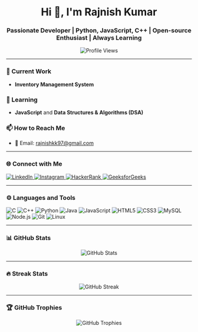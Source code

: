 <h1 align="center">Hi 👋, I'm Rajnish Kumar</h1>
<h3 align="center">Passionate Developer | Python, JavaScript, C++ | Open-source Enthusiast | Always Learning</h3>

<p align="center">
  <img src="https://komarev.com/ghpvc/?username=rajnishtheone&label=Profile%20views&color=0e75b6&style=flat" alt="Profile Views" />
</p>

---

### 🔭 Current Work
- **Inventory Management System**

### 🌱 Learning
- **JavaScript** and **Data Structures & Algorithms (DSA)**

### 📫 How to Reach Me
- 📧 Email: [rajnishkk97@gmail.com](mailto:rajnishkk97@gmail.com)

---

### 🌐 Connect with Me

<p align="left">
  <a href="https://linkedin.com/in/rajnish-kumar-11808a254" target="_blank">
    <img src="https://img.shields.io/badge/LinkedIn-0077B5?style=flat&logo=linkedin&logoColor=white" alt="LinkedIn" />
  </a>
  <a href="https://instagram.com/rajnissh__" target="_blank">
    <img src="https://img.shields.io/badge/Instagram-E4405F?style=flat&logo=instagram&logoColor=white" alt="Instagram" />
  </a>
  <a href="https://www.hackerrank.com/rajnishkk97" target="_blank">
    <img src="https://img.shields.io/badge/HackerRank-2EC866?style=flat&logo=hackerrank&logoColor=white" alt="HackerRank" />
  </a>
  <a href="https://auth.geeksforgeeks.org/user/rajnismi18" target="_blank">
    <img src="https://img.shields.io/badge/GeeksforGeeks-0F9D58?style=flat&logo=geeksforgeeks&logoColor=white" alt="GeeksforGeeks" />
  </a>
</p>

---

### ⚙️ Languages and Tools

<p align="left">
  <img src="https://img.shields.io/badge/C-00599C?style=flat&logo=c&logoColor=white" alt="C" />
  <img src="https://img.shields.io/badge/C++-00599C?style=flat&logo=c%2B%2B&logoColor=white" alt="C++" />
  <img src="https://img.shields.io/badge/Python-3776AB?style=flat&logo=python&logoColor=white" alt="Python" />
  <img src="https://img.shields.io/badge/Java-007396?style=flat&logo=java&logoColor=white" alt="Java" />
  <img src="https://img.shields.io/badge/JavaScript-F7DF1E?style=flat&logo=javascript&logoColor=black" alt="JavaScript" />
  <img src="https://img.shields.io/badge/HTML5-E34F26?style=flat&logo=html5&logoColor=white" alt="HTML5" />
  <img src="https://img.shields.io/badge/CSS3-1572B6?style=flat&logo=css3&logoColor=white" alt="CSS3" />
  <img src="https://img.shields.io/badge/MySQL-4479A1?style=flat&logo=mysql&logoColor=white" alt="MySQL" />
  <img src="https://img.shields.io/badge/Node.js-339933?style=flat&logo=node.js&logoColor=white" alt="Node.js" />
  <img src="https://img.shields.io/badge/Git-F05032?style=flat&logo=git&logoColor=white" alt="Git" />
  <img src="https://img.shields.io/badge/Linux-FCC624?style=flat&logo=linux&logoColor=black" alt="Linux" />
</p>

---

### 📊 GitHub Stats

<p align="center">
  <img src="https://github-readme-stats.vercel.app/api?username=rajnishtheone&show_icons=true&theme=radical" alt="GitHub Stats" />
</p>

---

### 🔥 Streak Stats

<p align="center">
  <img src="https://streak-stats.demolab.com?user=rajnishtheone&theme=radical&hide_border=true&date_format=M%20j%5B%2C%20Y%5D" alt="GitHub Streak" />
</p>

---

### 🏆 GitHub Trophies

<p align="center">
  <img src="https://github-profile-trophy.vercel.app/?username=rajnishtheone&theme=radical&no-frame=true&no-bg=true&margin-w=4" alt="GitHub Trophies" />
</p>
